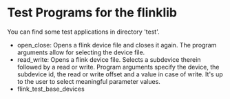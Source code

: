 # Test Programs for the flinklib

You can find some test applications in directory 'test'.
- open_close: Opens a flink device file and closes it again. The program arguments allow for selecting the device file.
- read_write: Opens a flink device file. Selects a subdevice therein followed by a read or write. Program arguments specify the device, the subdevice id, the read or write offset and a value in case of write. It's up to the user to select meaningful parameter values.  
- flink_test_base_devices 
